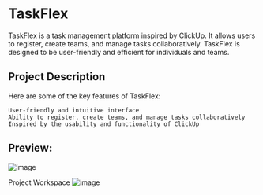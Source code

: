 # TaskFlex
TaskFlex is a task management platform inspired by ClickUp. It allows users to register, create teams, and manage tasks collaboratively. 
TaskFlex is designed to be user-friendly and efficient for individuals and teams.

## Project Description

Here are some of the key features of TaskFlex:

    User-friendly and intuitive interface
    Ability to register, create teams, and manage tasks collaboratively
    Inspired by the usability and functionality of ClickUp

## Preview:


![image](https://github.com/Ananya-Tripathi/clickup/assets/85894546/2db12995-76fb-41b5-a5d9-2d64fec1e23d)

Project Workspace
![image](https://github.com/Ananya-Tripathi/clickup/assets/85894546/d70e3b39-f96b-4b51-8871-254f0daabf8f)

